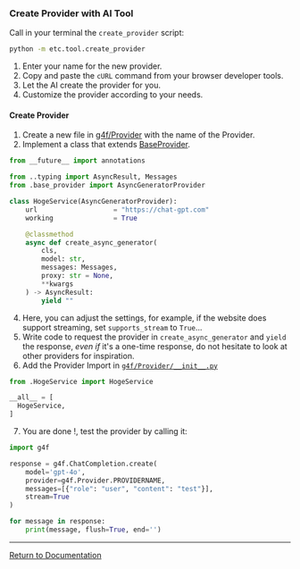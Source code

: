 ### Create Provider with AI Tool

Call in your terminal the `create_provider` script:
```bash
python -m etc.tool.create_provider
```
1. Enter your name for the new provider.
2. Copy and paste the `cURL` command from your browser developer tools.
3. Let the AI ​​create the provider for you.
4. Customize the provider according to your needs.

#### Create Provider

1. Create a new file in [g4f/Provider](/g4f/Provider) with the name of the Provider.
2. Implement a class that extends [BaseProvider](/g4f/providers/base_provider.py).

```py
from __future__ import annotations

from ..typing import AsyncResult, Messages
from .base_provider import AsyncGeneratorProvider

class HogeService(AsyncGeneratorProvider):
    url                   = "https://chat-gpt.com"
    working               = True

    @classmethod
    async def create_async_generator(
        cls,
        model: str,
        messages: Messages,
        proxy: str = None,
        **kwargs
    ) -> AsyncResult:
        yield ""
```

4. Here, you can adjust the settings, for example, if the website does support streaming, set `supports_stream` to `True`...
5. Write code to request the provider in `create_async_generator` and `yield` the response, _even if_ it's a one-time response, do not hesitate to look at other providers for inspiration.
6. Add the Provider Import in [`g4f/Provider/__init__.py`](./g4f/Provider/__init__.py)

```py
from .HogeService import HogeService

__all__ = [
  HogeService,
]
```

7. You are done !, test the provider by calling it:

```py
import g4f

response = g4f.ChatCompletion.create(
    model='gpt-4o',
    provider=g4f.Provider.PROVIDERNAME,
    messages=[{"role": "user", "content": "test"}],
    stream=True
)

for message in response:
    print(message, flush=True, end='')
```

---

[Return to Documentation](/docs/main)